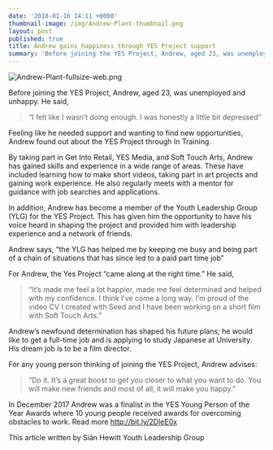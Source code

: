 ```yaml
---
date: '2018-01-16 14:11 +0000'
thumbnail-image: /img/Andrew-Plant-thumbnail.png
layout: post
published: true
title: Andrew gains happiness through YES Project support
summary: 'Before joining the YES Project, Andrew, aged 23, was unemployed and unhappy.'
---
```

![Andrew-Plant-fullsize-web.png]({{site.baseurl}}/img/Andrew-Plant-fullsize-web.png)

Before joining the YES Project, Andrew, aged 23, was unemployed and unhappy.  He said, 

> “I felt like I wasn’t doing enough. I was honestly a little bit depressed”

Feeling like he needed support and wanting to find new opportunities, Andrew found out about the YES Project through In Training.

By taking part in Get Into Retail, YES Media, and Soft Touch Arts, Andrew has gained skills and experience in a wide range of areas.  These have included learning how to make short videos, taking part in art projects and gaining work experience. He also regularly meets with a mentor for guidance with job searches and applications.

In addition, Andrew has become a member of the Youth Leadership Group (YLG) for the YES Project. This has given him the opportunity to have his voice heard in shaping the project and provided him with leadership experience and a network of friends. 

Andrew says, “the YLG has helped me by keeping me busy and being part of a chain of situations that has since led to a paid part time job”

For Andrew, the Yes Project “came along at the right time.” He said, 

> “It’s made me feel a lot happier, made me feel determined and helped with my confidence. I think I’ve come a long way. I’m proud of the video CV I created with Seed and I have been working on a short film with Soft Touch Arts.”

Andrew’s newfound determination has shaped his future plans; he would like to get a full-time job and is applying to study Japanese at University. His dream job is to be a film director.

For any young person thinking of joining the YES Project, Andrew advises: 

> “Do it.  It’s a great boost to get you closer to what you want to do. You will make new friends and most of all, it will make you happy.”

In December 2017 Andrew was a finalist in the YES Young Person of the Year Awards where 10 young people received awards for overcoming obstacles to work. Read more http://bit.ly/2DleE0x

This article written by Siân Hewitt Youth Leadership Group
